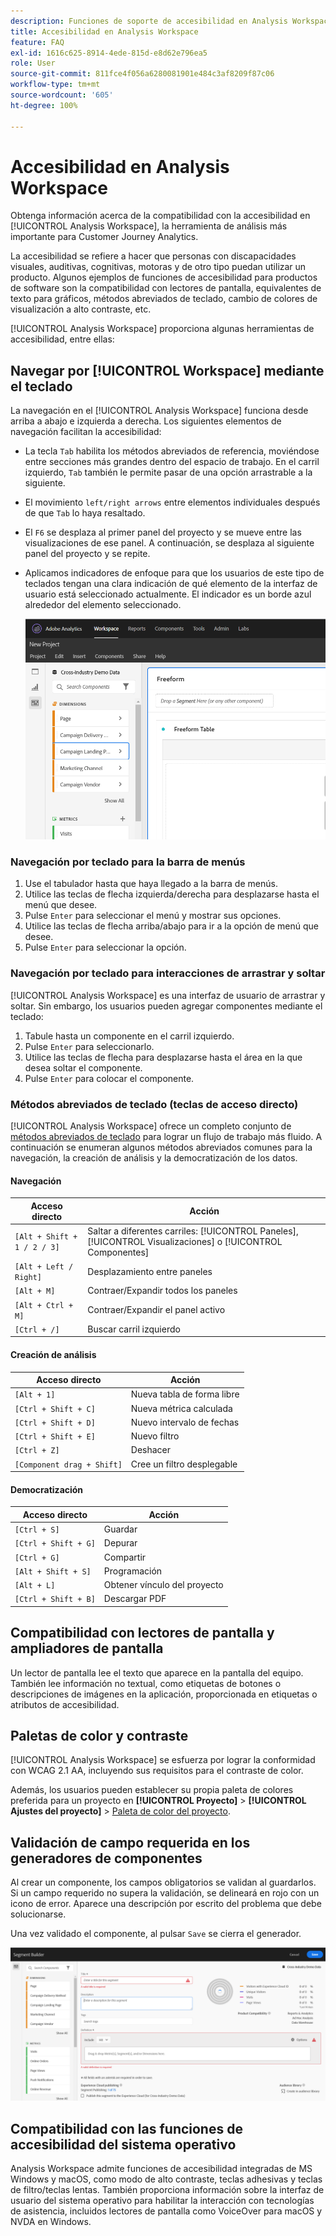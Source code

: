 ```yaml
---
description: Funciones de soporte de accesibilidad en Analysis Workspace
title: Accesibilidad en Analysis Workspace
feature: FAQ
exl-id: 1616c625-8914-4ede-815d-e8d62e796ea5
role: User
source-git-commit: 811fce4f056a6280081901e484c3af8209f87c06
workflow-type: tm+mt
source-wordcount: '605'
ht-degree: 100%

---
```


# Accesibilidad en Analysis Workspace

Obtenga información acerca de la compatibilidad con la accesibilidad en [!UICONTROL Analysis Workspace], la herramienta de análisis más importante para Customer Journey Analytics.

La accesibilidad se refiere a hacer que personas con discapacidades visuales, auditivas, cognitivas, motoras y de otro tipo puedan utilizar un producto. Algunos ejemplos de funciones de accesibilidad para productos de software son la compatibilidad con lectores de pantalla, equivalentes de texto para gráficos, métodos abreviados de teclado, cambio de colores de visualización a alto contraste, etc.

[!UICONTROL Analysis Workspace] proporciona algunas herramientas de accesibilidad, entre ellas:

## Navegar por [!UICONTROL Workspace] mediante el teclado

La navegación en el [!UICONTROL Analysis Workspace] funciona desde arriba a abajo e izquierda a derecha. Los siguientes elementos de navegación facilitan la accesibilidad:

* La tecla `Tab` habilita los métodos abreviados de referencia, moviéndose entre secciones más grandes dentro del espacio de trabajo. En el carril izquierdo, `Tab` también le permite pasar de una opción arrastrable a la siguiente.
* El movimiento `left/right arrows` entre elementos individuales después de que `Tab` lo haya resaltado.
* El `F6` se desplaza al primer panel del proyecto y se mueve entre las visualizaciones de ese panel. A continuación, se desplaza al siguiente panel del proyecto y se repite.
* Aplicamos indicadores de enfoque para que los usuarios de este tipo de teclados tengan una clara indicación de qué elemento de la interfaz de usuario está seleccionado actualmente. El indicador es un borde azul alrededor del elemento seleccionado.

  ![Tabla de forma libre que muestra un indicador de enfoque de un borde azul alrededor de la tabla de forma libre.](assets/focus-indicator.png)

### Navegación por teclado para la barra de menús

1. Use el tabulador hasta que haya llegado a la barra de menús.
1. Utilice las teclas de flecha izquierda/derecha para desplazarse hasta el menú que desee.
1. Pulse `Enter` para seleccionar el menú y mostrar sus opciones.
1. Utilice las teclas de flecha arriba/abajo para ir a la opción de menú que desee.
1. Pulse `Enter` para seleccionar la opción.

### Navegación por teclado para interacciones de arrastrar y soltar

[!UICONTROL Analysis Workspace] es una interfaz de usuario de arrastrar y soltar. Sin embargo, los usuarios pueden agregar componentes mediante el teclado:

1. Tabule hasta un componente en el carril izquierdo.
1. Pulse `Enter` para seleccionarlo.
1. Utilice las teclas de flecha para desplazarse hasta el área en la que desea soltar el componente.
1. Pulse `Enter` para colocar el componente.

### Métodos abreviados de teclado (teclas de acceso directo)

[!UICONTROL Analysis Workspace] ofrece un completo conjunto de [métodos abreviados de teclado](https://experienceleague.adobe.com/docs/analytics/analyze/analysis-workspace/build-workspace-project/fa-shortcut-keys.html?lang=es) para lograr un flujo de trabajo más fluido. A continuación se enumeran algunos métodos abreviados comunes para la navegación, la creación de análisis y la democratización de los datos.

#### Navegación

| Acceso directo | Acción |
| --- | --- |
| `[Alt + Shift + 1 / 2 / 3]` | Saltar a diferentes carriles: [!UICONTROL Paneles], [!UICONTROL Visualizaciones] o [!UICONTROL Componentes] |
| `[Alt + Left / Right]` | Desplazamiento entre paneles |
| `[Alt + M]` | Contraer/Expandir todos los paneles |
| `[Alt + Ctrl + M]` | Contraer/Expandir el panel activo |
| `[Ctrl + /]` | Buscar carril izquierdo |

#### Creación de análisis

| Acceso directo | Acción |
| --- | --- |
| `[Alt + 1]` | Nueva tabla de forma libre |
| `[Ctrl + Shift + C]` | Nueva métrica calculada |
| `[Ctrl + Shift + D]` | Nuevo intervalo de fechas |
| `[Ctrl + Shift + E]` | Nuevo filtro |
| `[Ctrl + Z]` | Deshacer |
| `[Component drag + Shift]` | Cree un filtro desplegable |

#### Democratización

| Acceso directo | Acción |
| --- | --- |
| `[Ctrl + S]` | Guardar |
| `[Ctrl + Shift + G]` | Depurar |
| `[Ctrl + G]` | Compartir |
| `[Alt + Shift + S]` | Programación |
| `[Alt + L]` | Obtener vínculo del proyecto |
| `[Ctrl + Shift + B]` | Descargar PDF |

## Compatibilidad con lectores de pantalla y ampliadores de pantalla

Un lector de pantalla lee el texto que aparece en la pantalla del equipo. También lee información no textual, como etiquetas de botones o descripciones de imágenes en la aplicación, proporcionada en etiquetas o atributos de accesibilidad.

## Paletas de color y contraste

[!UICONTROL Analysis Workspace] se esfuerza por lograr la conformidad con WCAG 2.1 AA, incluyendo sus requisitos para el contraste de color.

Además, los usuarios pueden establecer su propia paleta de colores preferida para un proyecto en **[!UICONTROL Proyecto]** > **[!UICONTROL Ajustes del proyecto]** > [Paleta de color del proyecto](https://experienceleague.adobe.com/docs/analytics/analyze/analysis-workspace/build-workspace-project/color-palettes.html?lang=es).

## Validación de campo requerida en los generadores de componentes

Al crear un componente, los campos obligatorios se validan al guardarlos. Si un campo requerido no supera la validación, se delineará en rojo con un icono de error. Aparece una descripción por escrito del problema que debe solucionarse.

Una vez validado el componente, al pulsar `Save` se cierra el generador.

![Generador de segmentos e indicador de validación de errores.](assets/error-validation.png)

## Compatibilidad con las funciones de accesibilidad del sistema operativo

Analysis Workspace admite funciones de accesibilidad integradas de MS Windows y macOS, como modo de alto contraste, teclas adhesivas y teclas de filtro/teclas lentas. También proporciona información sobre la interfaz de usuario del sistema operativo para habilitar la interacción con tecnologías de asistencia, incluidos lectores de pantalla como VoiceOver para macOS y NVDA en Windows.
